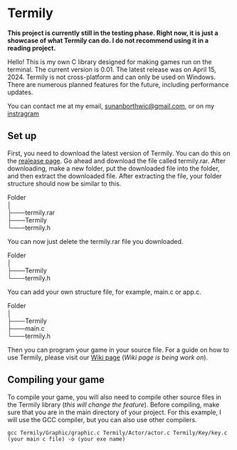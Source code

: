 # Termily

**This project is currently still in the testing phase. Right now, it is just a showcase of what Termily can do. I do not recommend using it in a reading project.**

Hello! This is my own C library designed for making games run on the terminal. The current version is 0.01. The latest release was on April 15, 2024. Termily is not cross-platform and can only be used on Windows. There are numerous planned features for the future, including performance updates.

You can contact me at my email, sunanborthwic@gmail.com, or on my [instragram](https://www.instagram.com/nongtajkrub/)

## Set up

First, you need to download the latest version of Termily. You can do this on the [realease page](https://github.com/Nongtajkrub/Termily/releases/tag/v0.01-pre_alpha). Go ahead and download the file called termily.rar. After downloading, make a new folder, put the downloaded file into the folder, and then extract the downloaded file. After extracting the file, your folder structure should now be similar to this. 

Folder  
│  
├───termily.rar  
├───Termily  
└───termily.h  

You can now just delete the termily.rar file you downloaded.

Folder  
│  
├───Termily  
└───termily.h  

You can add your own structure file, for example, main.c or app.c.

Folder  
│  
├───Termily  
├───main.c  
└───termily.h  

Then you can program your game in your source file. For a guide on how to use Termily, please visit our [Wiki page](https://github.com/Nongtajkrub/Termily/wiki) (_Wiki page is being work on_).

## Compiling your game

To compile your game, you will also need to compile other source files in the Termily library (_this will change the feature_). Before compiling, make sure that you are in the main directory of your project. For this example, I will use the GCC compiler, but you can also use other compilers.

```
gcc Termily/Graphic/graphic.c Termily/Actor/actor.c Termily/Key/key.c (your main c file) -o (your exe name)
```
